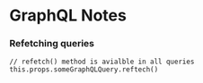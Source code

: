 # GraphQL Notes

### Refetching queries
```
// refetch() method is avialble in all queries
this.props.someGraphQLQuery.reftech()
```

